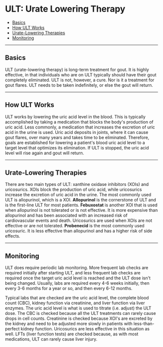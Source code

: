 # ULT: Urate Lowering Therapy

- [Basics](#basics)
- [How ULT Works](#how-ult-works)
- [Urate-Lowering Therapies](#ults)
- [Monitoring](#monitoring)

---

## <span id="basics">Basics</span>

ULT (urate-lowering therapy) is long-term treatment for gout. It is highly effective, in that
individuals who are on ULT typically should have their gout completely eliminated. ULT is not,
however, a cure. Nor is it a treatment for gout flares. ULT needs to be taken indefinitely, or
else the gout will return.

---

## <span id="how-ult-works">How ULT Works</span>

ULT works by lowering the uric acid level in the blood. This is typically accomplished by
taking a medication that blocks the body's production of uric acid. Less commonly, a medication
that increases the excretion of uric acid in the urine is used. Uric acid deposits in joints,
where it can cause gout flares, over many years and takes time to be eliminated. Therefore,
goals are established for lowering a patient's blood uric acid level to a target level that
optimizes its elimination. If ULT is stopped, the uric acid level will rise again and gout
will return.

---

## <span id="ults">Urate-Lowering Therapies</span>

There are two main types of ULT: xanthine oxidase inhibitors (XOIs) and uricosurics. XOIs
block the production of uric acid, while uricosurics increase the excretion of uric acid in
the urine. The most commonly used ULT is allopurinol, which is a XOI. **Allopurinol** is the
cornerstone of ULT and is the first-line ULT for most patients. **Febuxostat** is another XOI
that is used when allopurinol is not tolerated or is not effective. It is more expensive
than allopurinol and has been associated with an increased risk of cardiovascular events
and death. Uricosurics are used when XOIs are not effective or are not tolerated. **Probenecid**
is the most commonly used uricosuric. It is less effective than allopurinol and has a higher
risk of side effects.

---

## <span id="monitoring">Monitoring</span>

ULT does require periodic lab monitoring. More frequent lab checks are required initially after
starting ULT, and less frequent lab checks are required once
the target uric acid level is reached and the ULT dose isn't being changed. Usually, labs are required
every 4-6 weeks initially, then every 3-6 months for a year or so, and then every 6-12 months.

Typical labs that are checked are the uric acid level, the complete blood count (CBC), kidney function via
creatinine, and liver function via liver enzymes. The uric acid level is what is used to titrate (i.e. adjust)
the ULT dose. The CBC is checked because all the ULT treatments can rarely cause drops in cell counts.
Creatinine is checked because XOI's are excreted by the kidney and need to be adjusted more slowly in
patients with less-than-perfect kidney function. Uricosurics are less effective in this situation as well.
LFTs (liver function tests) are checked because, as with most medications, ULT can rarely cause liver
injury.

